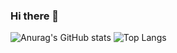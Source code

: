 ### Hi there 👋

![Anurag's GitHub stats](https://github-readme-stats.vercel.app/api?username=Akisigure&show_icons=true&theme=redical)
![Top Langs](https://github-readme-stats.vercel.app/api/top-langs/?username=Akisigure&layout=compact&theme=redical)

<!--
**Akisigure/Akisigure** is a ✨ _special_ ✨ repository because its `README.md` (this file) appears on your GitHub profile.

Here are some ideas to get you started:

- 🔭 I’m currently working on ...
- 🌱 I’m currently learning ...
- 👯 I’m looking to collaborate on ...
- 🤔 I’m looking for help with ...
- 💬 Ask me about ...
- 📫 How to reach me: ...
- 😄 Pronouns: ...
- ⚡ Fun fact: ...
-->

